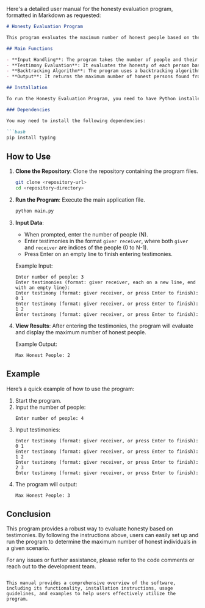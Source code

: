 Here's a detailed user manual for the honesty evaluation program, formatted in Markdown as requested:

```markdown
# Honesty Evaluation Program

This program evaluates the maximum number of honest people based on their testimonies. It uses a backtracking algorithm to explore all possible combinations of honesty among individuals and determines the maximum count of honest persons.

## Main Functions

- **Input Handling**: The program takes the number of people and their respective testimonies as input.
- **Testimony Evaluation**: It evaluates the honesty of each person based on the testimonies provided.
- **Backtracking Algorithm**: The program uses a backtracking algorithm to explore all combinations of honest and unkind persons.
- **Output**: It returns the maximum number of honest persons found from the evaluations.

## Installation

To run the Honesty Evaluation Program, you need to have Python installed on your machine. You can download it from [python.org](https://www.python.org/downloads/).

### Dependencies

You may need to install the following dependencies:

```bash
pip install typing
```

## How to Use

1. **Clone the Repository**: Clone the repository containing the program files.

   ```bash
   git clone <repository-url>
   cd <repository-directory>
   ```

2. **Run the Program**: Execute the main application file.

   ```bash
   python main.py
   ```

3. **Input Data**: 
   - When prompted, enter the number of people (N).
   - Enter testimonies in the format `giver receiver`, where both `giver` and `receiver` are indices of the people (0 to N-1). 
   - Press Enter on an empty line to finish entering testimonies.

   Example Input:
   ```
   Enter number of people: 3
   Enter testimonies (format: giver receiver, each on a new line, end with an empty line):
   Enter testimony (format: giver receiver, or press Enter to finish): 0 1
   Enter testimony (format: giver receiver, or press Enter to finish): 1 2
   Enter testimony (format: giver receiver, or press Enter to finish): 
   ```

4. **View Results**: After entering the testimonies, the program will evaluate and display the maximum number of honest people.

   Example Output:
   ```
   Max Honest People: 2
   ```

## Example

Here’s a quick example of how to use the program:

1. Start the program.
2. Input the number of people:
   ```
   Enter number of people: 4
   ```
3. Input testimonies:
   ```
   Enter testimony (format: giver receiver, or press Enter to finish): 0 1
   Enter testimony (format: giver receiver, or press Enter to finish): 1 2
   Enter testimony (format: giver receiver, or press Enter to finish): 2 3
   Enter testimony (format: giver receiver, or press Enter to finish): 
   ```
4. The program will output:
   ```
   Max Honest People: 3
   ```

## Conclusion

This program provides a robust way to evaluate honesty based on testimonies. By following the instructions above, users can easily set up and run the program to determine the maximum number of honest individuals in a given scenario.

For any issues or further assistance, please refer to the code comments or reach out to the development team.
```

This manual provides a comprehensive overview of the software, including its functionality, installation instructions, usage guidelines, and examples to help users effectively utilize the program.